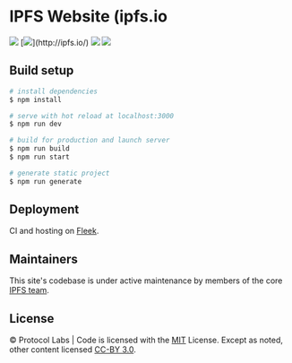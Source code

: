 # IPFS Website (ipfs.io

[![](https://img.shields.io/badge/made%20by-Protocol%20Labs-blue.svg)](https://protocol.ai)
[![](https://img.shields.io/badge/project-IPFS-blue.svg?)](http://ipfs.io/)
[![](https://img.shields.io/badge/framework-Nuxt-green.svg)](https://nuxtjs.org/)
[![](https://img.shields.io/badge/deployed%20on-Fleek-ff69b4.svg)](http://fleek.co/)

## Build setup

```bash
# install dependencies
$ npm install

# serve with hot reload at localhost:3000
$ npm run dev

# build for production and launch server
$ npm run build
$ npm run start

# generate static project
$ npm run generate
```

## Deployment

CI and hosting on [Fleek](https://fleek.co/).

## Maintainers

This site's codebase is under active maintenance by members of the core [IPFS team](https://ipfs.io/team/).

## License

© Protocol Labs | Code is licensed with the [MIT](LICENSE) License. Except as noted, other content licensed [CC-BY 3.0](https://creativecommons.org/licenses/by/3.0/us/).
